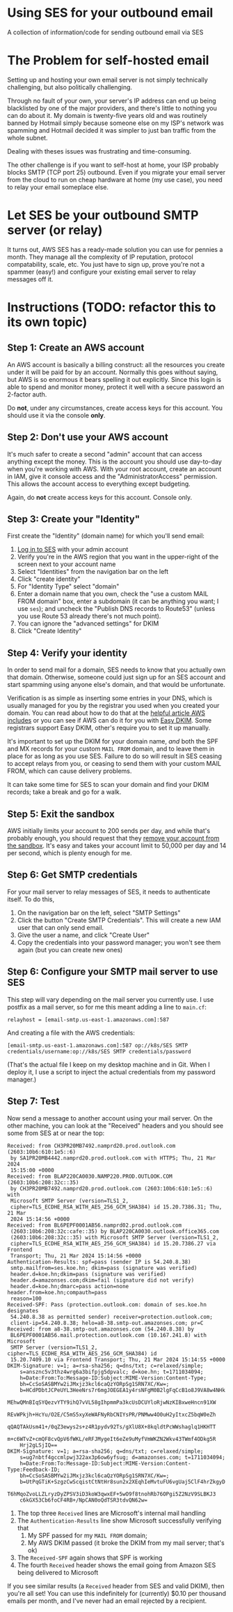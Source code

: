 # Using SES for your outbound email
A collection of information/code for sending outbound email via SES

# The Problem for self-hosted email
Setting up and hosting your own email server is not simply technically challenging, but also politically challenging. 

Through no fault of your own, your server's IP address can end up being blacklisted by one of the major providers, and there's 
little to nothing you can do about it. My domain is twenty-five years old and was routinely banned by Hotmail simply because
someone else on my ISP's network was spamming and Hotmail decided it was simpler to just ban traffic from the whole subnet. 

Dealing with theses issues was frustrating and time-consuming. 

The other challenge is if you want to self-host at home, your ISP probably blocks SMTP (TCP port 25) outbound. Even if you
migrate your email server from the cloud to run on cheap hardware at home (my use case), you need to relay your email
someplace else. 

# Let SES be your outbound SMTP server (or relay)
It turns out, AWS SES has a ready-made solution you can use for pennies a month. They manage all the complexity of IP
reputation, protocol compatability, scale, etc. You just have to sign up, prove you're not a spammer (easy!) and 
configure your existing email server to relay messages off it. 

# Instructions (TODO: refactor this to its own topic)

## Step 1: Create an AWS account
An AWS account is basically a billing construct: all the resources you create under it will be paid for by an account. 
Normally this goes without saying, but AWS is so enormous it bears spelling it out explicitly. Since this login is 
able to spend and monitor money, protect it well with a secure password an 2-factor auth. 

Do **not**, under any circumstances, create access keys for this account. You should use it via the console **only**. 

## Step 2: Don't use your AWS account
It's much safer to create a second "admin" account that can access anything except the money. This is the account you should
use day-to-day when you're working with AWS. With your root account, create an account in IAM, give it console access and 
the "AdministratorAccess" permission. This allows the account access to everything except budgeting. 

Again, do **not** create access keys for this account. Console only. 

## Step 3: Create your "Identity"

First create the "Identity" (domain name) for which you'll send email: 
1. [Log in to SES](https://us-east-1.console.aws.amazon.com/ses/home) with your admin account
2. Verify you're in the AWS region that you want in the upper-right of the screen next to your account name
3. Select "Identities" from the navigation bar on the left
4. Click "create identity"
5. For "Identity Type" select "domain"
6. Enter a domain name that you own, check the "use a custom MAIL FROM domain" box, enter a subdomain (it can be
   anything you want; I use `ses`); and uncheck the "Publish DNS records to Route53" (unless you use Route 53
   already there's not much point).
7. You can ignore the "advanced settings" for DKIM
8. Click "Create Identity"

## Step 4: Verify your identity
In order to send mail for a domain, SES needs to know that you actually own that domain. Otherwise, someone could
just sign up for an SES account and start spamming using anyone else's domain, and that would be unfortunate. 

Verification is as simple as inserting some entries in your DNS, which is usually managed for you by the registrar
you used when you created your domain. You can read about how to do that at the 
[helpful article AWS includes](https://docs.aws.amazon.com/console/ses/verified-identities/verify/domain) or you 
can see if AWS can do it for you with [Easy DKIM](https://docs.aws.amazon.com/console/ses/authentication/dkim/easy). 
Some registrars support Easy DKIM, other's require you to set it up manually. 

It's important to set up the DKIM for your domain name, *and* both the SPF and MX records for your custom `MAIL FROM`
domain, and to leave them in place for as long as you use SES. Failure to do so will result in SES ceasing to
accept relays from you, or ceasing to send them with your custom MAIL FROM, which can cause delivery problems. 

It can take some time for SES to scan your domain and find your DKIM records; take a break and go for a walk. 

## Step 5: Exit the sandbox
AWS initially limits your account to 200 sends per day, and while that's probably enough, you should request that they
[remove your account from the sandbox](https://docs.aws.amazon.com/ses/latest/dg/request-production-access.html). It's easy
and takes your account limit to 50,000 per day and 14 per second, which is plenty enough for me. 

## Step 6: Get SMTP credentials
For your mail server to relay messages of SES, it needs to authenticate itself. To do this,
1. On the navigation bar on the left, select "SMTP Settings"
2. Click the button "Create SMTP Credentials". This will create a new IAM user that can only send email.
3. Give the user a name, and click "Create User"
4. Copy the credentials into your password manager; you won't see them again (but you can create new ones)

## Step 6: Configure your SMTP mail server to use SES
This step will vary depending on the mail server you currently use. I use postfix as a mail server, so for me this meant
adding a line to `main.cf`:
```
relayhost = [email-smtp.us-east-1.amazonaws.com]:587
```
And creating a file with the AWS credentials:
```
[email-smtp.us-east-1.amazonaws.com]:587 op://k8s/SES SMTP credentials/username:op://k8s/SES SMTP credentials/password
```

(That's the actual file I keep on my desktop machine and in Git. When I deploy it, I use a script to inject the actual credentials from 
my password manager.)

## Step 7: Test
Now send a message to another account using your mail server. On the other machine, you can look at the "Received" headers and you should
see some from SES at or near the top:
```
Received: from CH3PR20MB7492.namprd20.prod.outlook.com (2603:10b6:610:1e5::6)
 by SA1PR20MB4442.namprd20.prod.outlook.com with HTTPS; Thu, 21 Mar 2024
 15:15:00 +0000
Received: from BLAP220CA0030.NAMP220.PROD.OUTLOOK.COM (2603:10b6:208:32c::35)
 by CH3PR20MB7492.namprd20.prod.outlook.com (2603:10b6:610:1e5::6) with
 Microsoft SMTP Server (version=TLS1_2,
 cipher=TLS_ECDHE_RSA_WITH_AES_256_GCM_SHA384) id 15.20.7386.31; Thu, 21 Mar
 2024 15:14:56 +0000
Received: from BL6PEPF0001AB56.namprd02.prod.outlook.com
 (2603:10b6:208:32c:cafe::35) by BLAP220CA0030.outlook.office365.com
 (2603:10b6:208:32c::35) with Microsoft SMTP Server (version=TLS1_2,
 cipher=TLS_ECDHE_RSA_WITH_AES_256_GCM_SHA384) id 15.20.7386.27 via Frontend
 Transport; Thu, 21 Mar 2024 15:14:56 +0000
Authentication-Results: spf=pass (sender IP is 54.240.8.38)
 smtp.mailfrom=ses.koe.hn; dkim=pass (signature was verified)
 header.d=koe.hn;dkim=pass (signature was verified)
 header.d=amazonses.com;dkim=fail (signature did not verify)
 header.d=koe.hn;dmarc=pass action=none header.from=koe.hn;compauth=pass
 reason=100
Received-SPF: Pass (protection.outlook.com: domain of ses.koe.hn designates
 54.240.8.38 as permitted sender) receiver=protection.outlook.com;
 client-ip=54.240.8.38; helo=a8-38.smtp-out.amazonses.com; pr=C
Received: from a8-38.smtp-out.amazonses.com (54.240.8.38) by
 BL6PEPF0001AB56.mail.protection.outlook.com (10.167.241.8) with Microsoft
 SMTP Server (version=TLS1_2, cipher=TLS_ECDHE_RSA_WITH_AES_256_GCM_SHA384) id
 15.20.7409.10 via Frontend Transport; Thu, 21 Mar 2024 15:14:55 +0000
DKIM-Signature: v=1; a=rsa-sha256; q=dns/txt; c=relaxed/simple;
	s=ansznc5v3thz4wrg6a3bifpjg5dpvalc; d=koe.hn; t=1711034094;
	h=Date:From:To:Message-ID:Subject:MIME-Version:Content-Type;
	bh=CcSoSASBMYw2iJMxjz3kcl6caQzYORpSg1SRN7XC/Kw=;
	b=HCdPDbtJCPeUYL3HeeNrs7r6mgJOEGEA1y4rsNFgM0B2lgFqCcB1o8J9VA8w4NHk
	MEhwQMnBIqSYQezvYTY9ihQ7vVL58gIhpmmPa3kcUsDCUYloRjwNzKIBxweHncn91XW
	REvWPkjh+HcYu/O2E/C5mS5xyXeWAFNyRbCNIYsPR/PNMww4O0uH2yItxcZ5bqW0eZh
	qQAQTAkUsm41+/0qZ3ewys2s+z4R1pydv92Ts/gXlU8X+8kqldtPcWWshaglq1HKHTT
	m+c6WTvZ+cmQF8cvQpV6fWKL/eRFJMygeIt6eZe9uMyfVmWKZN2Wkv43TWmf4ODkg5R
	Hrj2gLSjIQ==
DKIM-Signature: v=1; a=rsa-sha256; q=dns/txt; c=relaxed/simple;
	s=ug7nbtf4gccmlpwj322ax3p6ow6yfsug; d=amazonses.com; t=1711034094;
	h=Date:From:To:Message-ID:Subject:MIME-Version:Content-Type:Feedback-ID;
	bh=CcSoSASBMYw2iJMxjz3kcl6caQzYORpSg1SRN7XC/Kw=;
	b=UtPqGTiK+SzgzCwScqistCtNtHr8sun2x2XEqhIeMvtuFU6vgUaj5ClF4hrZkgyD
	T6hMqoZvoLLZLryzDyZPSV3iD3koW3qwxEF+5wO9f8tnohRb76OPgi5Z2NzV9SLBKJ3
	c6kGX53Cb6foCF4RB+/NpCAN0oQdTSR3tdvQN62w=
```
1. The top three `Received` lines are Microsoft's internal mail handling
2. The `Authentication-Results` line show Microsoft successfully verifying that
   1. My SPF passed for my `MAIL FROM` domain;
   2. My AWS DKIM passed (it broke the DKIM from my mail server; that's ok)
3. The `Received-SPF` again shows that SPF is working
4. The fourth `Received` header shows the email going from Amazon SES
   being delivered to Microsoft

If you see similar results (a `Received` header from SES and valid DKIM), then
you're all set! You can use this indefinitely for (currently) $0.10 per thousand
emails per month, and I've never had an email rejected by a recipient. 
